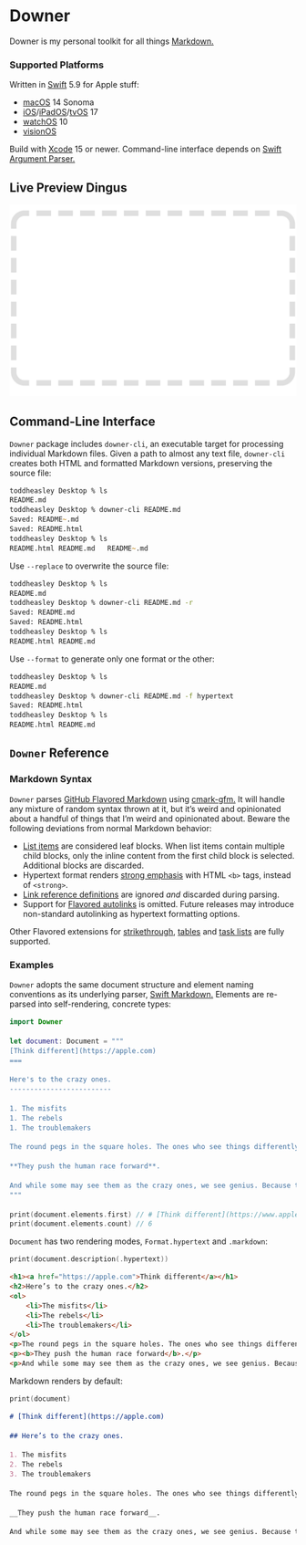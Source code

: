 # Downer

Downer is my personal toolkit for all things [Markdown.](https://daringfireball.net/projects/markdown)

### Supported Platforms

Written in [Swift](https://developer.apple.com/documentation/swift) 5.9 for Apple stuff:

* [macOS](https://developer.apple.com/macos) 14 Sonoma
* [iOS](https://developer.apple.com/ios)/[iPadOS](https://developer.apple.com/ipad)/[tvOS](https://developer.apple.com/tvos) 17
* [watchOS](https://developer.apple.com/watchos) 10
* [visionOS](https://developer.apple.com/visionos)

Build with [Xcode](https://developer.apple.com/xcode) 15 or newer. Command-line interface depends on [Swift Argument Parser.](https://github.com/apple/swift-argument-parser)

## Live Preview Dingus

![](docs/downer.png)

## Command-Line Interface

`Downer` package includes `downer-cli`, an executable target for processing individual Markdown files. Given a path to almost any text file, `downer-cli` creates both HTML and formatted Markdown versions, preserving the source file:

```zsh
toddheasley Desktop % ls
README.md
toddheasley Desktop % downer-cli README.md 
Saved: README~.md
Saved: README.html
toddheasley Desktop % ls
README.html	README.md	README~.md
```

Use `--replace` to overwrite the source file:

```zsh
toddheasley Desktop % ls
README.md
toddheasley Desktop % downer-cli README.md -r
Saved: README.md
Saved: README.html
toddheasley Desktop % ls
README.html	README.md
```

Use `--format` to generate only one format or the other:

```zsh
toddheasley Desktop % ls
README.md
toddheasley Desktop % downer-cli README.md -f hypertext
Saved: README.html
toddheasley Desktop % ls
README.html	README.md
```

## `Downer` Reference

### Markdown Syntax

`Downer` parses [GitHub Flavored Markdown](https://github.github.com/gfm) using [cmark-gfm.](https://github.com/github/cmark-gfm) It will handle any mixture of random syntax thrown at it, but it’s weird and opinionated about a handful of things that I’m weird and opinionated about. Beware the following deviations from normal Markdown behavior:

* [List items](https://github.github.com/gfm/#list-items) are considered leaf blocks. When list items contain multiple child blocks, only the inline content from the first child block is selected. Additional blocks are discarded.
* Hypertext format renders [strong emphasis](https://github.github.com/gfm/#emphasis-and-strong-emphasis) with HTML `<b>` tags, instead of `<strong>`.
* [Link reference definitions](https://github.github.com/gfm/#link-reference-definitions) are ignored _and_ discarded during parsing.
* Support for [Flavored autolinks](https://github.github.com/gfm/#autolinks-extension-) is omitted. Future releases may introduce non-standard autolinking as hypertext formatting options.

Other Flavored extensions for [strikethrough](https://github.github.com/gfm/#strikethrough-extension-), [tables](https://github.github.com/gfm/#tables-extension-) and [task lists](https://github.github.com/gfm/#task-list-items-extension-) are fully supported.

### Examples

`Downer` adopts the same document structure and element naming conventions as its underlying parser, [Swift Markdown.](https://github.com/apple/swift-markdown) Elements are re-parsed into self-rendering, concrete types:

```swift
import Downer

let document: Document = """
[Think different](https://apple.com)
===

Here's to the crazy ones.
-------------------------

1. The misfits
1. The rebels
1. The troublemakers

The round pegs in the square holes. The ones who see things differently. They're not fond of rules. And they have no respect for the status quo. You can `quote` them, disagree with them, glorify or vilify them. About the only thing you can't do is ignore them. Because they change things.

**They push the human race forward**.

And while some may see them as the crazy ones, we see genius. Because the people who are crazy enough to think they can change the world, are the ones who do.
"""

print(document.elements.first) // # [Think different](https://www.apple.com)
print(document.elements.count) // 6
```

`Document` has two rendering modes, `Format.hypertext` and `.markdown`:

```swift
print(document.description(.hypertext))
```

```html
<h1><a href="https://apple.com">Think different</a></h1>
<h2>Here’s to the crazy ones.</h2>
<ol>
    <li>The misfits</li>
    <li>The rebels</li>
    <li>The troublemakers</li>
</ol>
<p>The round pegs in the square holes. The ones who see things differently. They’re not fond of rules. And they have no respect for the status quo. You can <code>quote</code> them, disagree with them, glorify or vilify them. About the only thing you can’t do is ignore them. Because they change things.</p>
<p><b>They push the human race forward</b>.</p>
<p>And while some may see them as the crazy ones, we see genius. Because the people who are crazy enough to think they can change the world, are the ones who do.</p>
```

Markdown renders by default:

```swift
print(document)
```

```markdown
# [Think different](https://apple.com)

## Here’s to the crazy ones.

1. The misfits
2. The rebels
3. The troublemakers

The round pegs in the square holes. The ones who see things differently. They’re not fond of rules. And they have no respect for the status quo. You can `quote` them, disagree with them, glorify or vilify them. About the only thing you can’t do is ignore them. Because they change things.

__They push the human race forward__.

And while some may see them as the crazy ones, we see genius. Because the people who are crazy enough to think they can change the world, are the ones who do.
```
